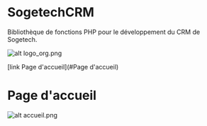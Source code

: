# SogetechCRM
Bibliothèque de fonctions PHP pour le développement du CRM de Sogetech.

![alt logo_org.png](https://raw.githubusercontent.com/gkesse/SogetechCRM/main/webroot/data/img/logo_org.png "Sogetech - Informatique")

[link Page d'accueil](#Page d'accueil)

# Page d'accueil
![alt accueil.png](https://raw.githubusercontent.com/gkesse/SogetechCRM/main/webroot/data/img/p_accueil.png "Page d'accueil")
